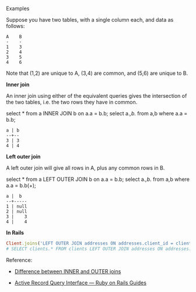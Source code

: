 Examples

Suppose you have two tables, with a single column each, and data as follows:

```
A    B
-    -
1    3
2    4
3    5
4    6
```
Note that (1,2) are unique to A, (3,4) are common, and (5,6) are unique to B.

**Inner join**

An inner join using either of the equivalent queries gives the intersection of the two tables, i.e. the two rows they have in common.

select * from a INNER JOIN b on a.a = b.b;
select a.*,b.*  from a,b where a.a = b.b;
```
a | b
--+--
3 | 3
4 | 4
```
**Left outer join**

A left outer join will give all rows in A, plus any common rows in B.

select * from a LEFT OUTER JOIN b on a.a = b.b;
select a.*,b.*  from a,b where a.a = b.b(+);
```
a |  b
--+-----
1 | null
2 | null
3 |    3
4 |    4
```

**In Rails**
```ruby
Client.joins('LEFT OUTER JOIN addresses ON addresses.client_id = clients.id')
# SELECT clients.* FROM clients LEFT OUTER JOIN addresses ON addresses.client_id = clients.id
```

Reference: 

- [Difference between INNER and OUTER joins](http://stackoverflow.com/questions/38549/difference-between-inner-and-outer-joins)

- [Active Record Query Interface — Ruby on Rails Guides](http://guides.rubyonrails.org/active_record_querying.html)
